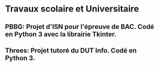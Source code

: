 # Travaux scolaire et Universitaire
## PBBG: Projet d'ISN pour l'épreuve de BAC. Codé en Python 3 avec la librairie Tkinter.
## Threes: Projet tutoré du DUT Info. Codé en Python 3.
